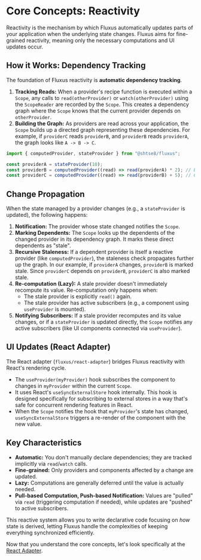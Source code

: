 # Core Concepts: Reactivity

Reactivity is the mechanism by which Fluxus automatically updates parts of your
application when the underlying state changes. Fluxus aims for fine-grained
reactivity, meaning only the necessary computations and UI updates occur.

## How it Works: Dependency Tracking

The foundation of Fluxus reactivity is **automatic dependency tracking**.

1. **Tracking Reads:** When a provider's recipe function is executed within a
   `Scope`, any calls to `read(otherProvider)` or `watch(otherProvider)` using
   the `ScopeReader` are recorded by the `Scope`. This creates a dependency
   graph where the `Scope` knows that the current provider depends on
   `otherProvider`.
2. **Building the Graph:** As providers are read across your application, the
   `Scope` builds up a directed graph representing these dependencies. For
   example, if `providerC` reads `providerB`, and `providerB` reads `providerA`,
   the graph looks like `A -> B -> C`.

```typescript
import { computedProvider, stateProvider } from "@shtse8/fluxus";

const providerA = stateProvider(10);
const providerB = computedProvider((read) => read(providerA) * 2); // B depends on A
const providerC = computedProvider((read) => read(providerB) + 5); // C depends on B
```

## Change Propagation

When the state managed by a provider changes (e.g., a `stateProvider` is
updated), the following happens:

1. **Notification:** The provider whose state changed notifies the `Scope`.
2. **Marking Dependents:** The `Scope` looks up the dependents of the changed
   provider in its dependency graph. It marks these direct dependents as
   "stale".
3. **Recursive Staleness:** If a dependent provider is itself a reactive
   provider (like `computedProvider`), the staleness check propagates further up
   the graph. In our example, if `providerA` changes, `providerB` is marked
   stale. Since `providerC` depends on `providerB`, `providerC` is also marked
   stale.
4. **Re-computation (Lazy):** A stale provider doesn't immediately recompute its
   value. Re-computation only happens when:
   - The stale provider is explicitly `read()` again.
   - The stale provider has active subscribers (e.g., a component using
     `useProvider` is mounted).
5. **Notifying Subscribers:** If a stale provider recomputes and its value
   changes, or if a `stateProvider` is updated directly, the `Scope` notifies
   any active subscribers (like UI components connected via `useProvider`).

## UI Updates (React Adapter)

The React adapter (`fluxus/react-adapter`) bridges Fluxus reactivity with
React's rendering cycle.

- The `useProvider(myProvider)` hook subscribes the component to changes in
  `myProvider` within the current `Scope`.
- It uses React's `useSyncExternalStore` hook internally. This hook is designed
  specifically for subscribing to external stores in a way that's safe for
  concurrent rendering features in React.
- When the `Scope` notifies the hook that `myProvider`'s state has changed,
  `useSyncExternalStore` triggers a re-render of the component with the new
  value.

## Key Characteristics

- **Automatic:** You don't manually declare dependencies; they are tracked
  implicitly via `read`/`watch` calls.
- **Fine-grained:** Only providers and components affected by a change are
  updated.
- **Lazy:** Computations are generally deferred until the value is actually
  needed.
- **Pull-based Computation, Push-based Notification:** Values are "pulled" via
  `read` (triggering computation if needed), while updates are "pushed" to
  active subscribers.

This reactive system allows you to write declarative code focusing on _how_
state is derived, letting Fluxus handle the complexities of keeping everything
synchronized efficiently.

Now that you understand the core concepts, let's look specifically at the
[React Adapter](./react/setup.md).
